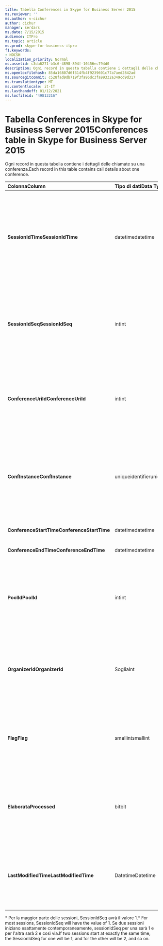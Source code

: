 ```yaml
---
title: Tabella Conferences in Skype for Business Server 2015
ms.reviewer: ''
ms.author: v-cichur
author: cichur
manager: serdars
ms.date: 7/15/2015
audience: ITPro
ms.topic: article
ms.prod: skype-for-business-itpro
f1.keywords:
- NOCSH
localization_priority: Normal
ms.assetid: c3da6271-b3c6-4898-894f-10456ec794d0
description: Ogni record in questa tabella contiene i dettagli delle chiamate su una conferenza.
ms.openlocfilehash: 85da16807d6f314fb4f9239601c77a7aed2842ad
ms.sourcegitcommit: c528fad9db719f3fa96dc3fa99332a349cd9d317
ms.translationtype: MT
ms.contentlocale: it-IT
ms.lasthandoff: 01/12/2021
ms.locfileid: "49813216"
---
```

# <a name="conferences-table-in-skype-for-business-server-2015"></a><span data-ttu-id="78bc3-103">Tabella Conferences in Skype for Business Server 2015</span><span class="sxs-lookup"><span data-stu-id="78bc3-103">Conferences table in Skype for Business Server 2015</span></span>
 
<span data-ttu-id="78bc3-104">Ogni record in questa tabella contiene i dettagli delle chiamate su una conferenza.</span><span class="sxs-lookup"><span data-stu-id="78bc3-104">Each record in this table contains call details about one conference.</span></span>
  
|<span data-ttu-id="78bc3-105">**Colonna**</span><span class="sxs-lookup"><span data-stu-id="78bc3-105">**Column**</span></span>|<span data-ttu-id="78bc3-106">**Tipo di dati**</span><span class="sxs-lookup"><span data-stu-id="78bc3-106">**Data Type**</span></span>|<span data-ttu-id="78bc3-107">**Chiave/indice**</span><span class="sxs-lookup"><span data-stu-id="78bc3-107">**Key/Index**</span></span>|<span data-ttu-id="78bc3-108">**Dettagli**</span><span class="sxs-lookup"><span data-stu-id="78bc3-108">**Details**</span></span>|
|:-----|:-----|:-----|:-----|
|<span data-ttu-id="78bc3-109">**SessionIdTime**</span><span class="sxs-lookup"><span data-stu-id="78bc3-109">**SessionIdTime**</span></span> <br/> |<span data-ttu-id="78bc3-110">datetime</span><span class="sxs-lookup"><span data-stu-id="78bc3-110">datetime</span></span>  <br/> |<span data-ttu-id="78bc3-111">Principale</span><span class="sxs-lookup"><span data-stu-id="78bc3-111">Primary</span></span>  <br/> |<span data-ttu-id="78bc3-112">Ora in cui la richiesta di conferenza è stata acquisita dall'agente cdR.</span><span class="sxs-lookup"><span data-stu-id="78bc3-112">Time that the conference request was captured by the CDR agent.</span></span> <span data-ttu-id="78bc3-113">Utilizzato solo come chiave primaria per identificare in modo univoco un'istanza di conferenza.</span><span class="sxs-lookup"><span data-stu-id="78bc3-113">Used only as a primary key to uniquely identify a conference instance.</span></span>  <br/> |
|<span data-ttu-id="78bc3-114">**SessionIdSeq**</span><span class="sxs-lookup"><span data-stu-id="78bc3-114">**SessionIdSeq**</span></span> <br/> |<span data-ttu-id="78bc3-115">int</span><span class="sxs-lookup"><span data-stu-id="78bc3-115">int</span></span>  <br/> |<span data-ttu-id="78bc3-116">Principale</span><span class="sxs-lookup"><span data-stu-id="78bc3-116">Primary</span></span>  <br/> |<span data-ttu-id="78bc3-117">Numero ID per identificare la sessione.</span><span class="sxs-lookup"><span data-stu-id="78bc3-117">ID number to identify the session.</span></span> <span data-ttu-id="78bc3-118">Utilizzato insieme a **SessionIdTime** per identificare in modo univoco un'istanza di conferenza.</span><span class="sxs-lookup"><span data-stu-id="78bc3-118">Used in conjunction with **SessionIdTime** to uniquely identify a conference instance.</span></span> * <br/> |
|<span data-ttu-id="78bc3-119">**ConferenceUriId**</span><span class="sxs-lookup"><span data-stu-id="78bc3-119">**ConferenceUriId**</span></span> <br/> |<span data-ttu-id="78bc3-120">int</span><span class="sxs-lookup"><span data-stu-id="78bc3-120">int</span></span>  <br/> |<span data-ttu-id="78bc3-121">Esterna</span><span class="sxs-lookup"><span data-stu-id="78bc3-121">Foreign</span></span>  <br/> |<span data-ttu-id="78bc3-122">URI della conferenza.</span><span class="sxs-lookup"><span data-stu-id="78bc3-122">Conference URI.</span></span> <span data-ttu-id="78bc3-123">Per ulteriori informazioni, vedere la tabella [ConferenceUris in Skype for Business Server 2015.](conferenceuris.md)</span><span class="sxs-lookup"><span data-stu-id="78bc3-123">See the [ConferenceUris table in Skype for Business Server 2015](conferenceuris.md) for more information.</span></span> <br/> |
|<span data-ttu-id="78bc3-124">**ConfInstance**</span><span class="sxs-lookup"><span data-stu-id="78bc3-124">**ConfInstance**</span></span> <br/> |<span data-ttu-id="78bc3-125">uniqueidentifier</span><span class="sxs-lookup"><span data-stu-id="78bc3-125">uniqueidentifier</span></span>  <br/> | <br/> |<span data-ttu-id="78bc3-126">Utile per conferenze ricorrenti; Ogni istanza di una conferenza ricorrente ha lo stesso **ConferenceUri,** ma avrà una **ConfInstance diversa.**</span><span class="sxs-lookup"><span data-stu-id="78bc3-126">Useful for recurring conferences; each instance of a recurring conference has the same **ConferenceUri**, but will have a different **ConfInstance**.</span></span> <br/> |
|<span data-ttu-id="78bc3-127">**ConferenceStartTime**</span><span class="sxs-lookup"><span data-stu-id="78bc3-127">**ConferenceStartTime**</span></span> <br/> |<span data-ttu-id="78bc3-128">datetime</span><span class="sxs-lookup"><span data-stu-id="78bc3-128">datetime</span></span>  <br/> | <br/> |<span data-ttu-id="78bc3-129">Ora di inizio della conferenza.</span><span class="sxs-lookup"><span data-stu-id="78bc3-129">Conference start time.</span></span>  <br/> |
|<span data-ttu-id="78bc3-130">**ConferenceEndTime**</span><span class="sxs-lookup"><span data-stu-id="78bc3-130">**ConferenceEndTime**</span></span> <br/> |<span data-ttu-id="78bc3-131">datetime</span><span class="sxs-lookup"><span data-stu-id="78bc3-131">datetime</span></span>  <br/> | <br/> |<span data-ttu-id="78bc3-132">Ora di inizio della conferenza.</span><span class="sxs-lookup"><span data-stu-id="78bc3-132">Conference start time.</span></span>  <br/> |
|<span data-ttu-id="78bc3-133">**PoolId**</span><span class="sxs-lookup"><span data-stu-id="78bc3-133">**PoolId**</span></span> <br/> |<span data-ttu-id="78bc3-134">int</span><span class="sxs-lookup"><span data-stu-id="78bc3-134">int</span></span>  <br/> |<span data-ttu-id="78bc3-135">Esterna</span><span class="sxs-lookup"><span data-stu-id="78bc3-135">Foreign</span></span>  <br/> |<span data-ttu-id="78bc3-136">Numero ID per identificare il pool in cui è stata acquisita la conferenza.</span><span class="sxs-lookup"><span data-stu-id="78bc3-136">ID number to identify the pool in which the conference was captured.</span></span> <span data-ttu-id="78bc3-137">Per ulteriori [informazioni, vedere](pools.md) la tabella Pools.</span><span class="sxs-lookup"><span data-stu-id="78bc3-137">See the [Pools table](pools.md) for more information.</span></span> <br/> |
|<span data-ttu-id="78bc3-138">**OrganizerId**</span><span class="sxs-lookup"><span data-stu-id="78bc3-138">**OrganizerId**</span></span> <br/> |<span data-ttu-id="78bc3-139">Soglia</span><span class="sxs-lookup"><span data-stu-id="78bc3-139">Int</span></span>  <br/> |<span data-ttu-id="78bc3-140">Esterna</span><span class="sxs-lookup"><span data-stu-id="78bc3-140">Foreign</span></span>  <br/> |<span data-ttu-id="78bc3-141">Numero ID per identificare l'URI dell'organizzatore della conferenza.</span><span class="sxs-lookup"><span data-stu-id="78bc3-141">ID number to identify the organizer URI of this conference.</span></span> <span data-ttu-id="78bc3-142">Per ulteriori [informazioni, vedere](users.md) la tabella Utenti.</span><span class="sxs-lookup"><span data-stu-id="78bc3-142">See the [Users table](users.md) for more information.</span></span> <br/> |
|<span data-ttu-id="78bc3-143">**Flag**</span><span class="sxs-lookup"><span data-stu-id="78bc3-143">**Flag**</span></span> <br/> |<span data-ttu-id="78bc3-144">smallint</span><span class="sxs-lookup"><span data-stu-id="78bc3-144">smallint</span></span>  <br/> || <span data-ttu-id="78bc3-145">Maschera di bit che contiene gli attributi della conferenza.</span><span class="sxs-lookup"><span data-stu-id="78bc3-145">A bit mask that contains Conference Attributes.</span></span> <span data-ttu-id="78bc3-146">I valori possibili sono:</span><span class="sxs-lookup"><span data-stu-id="78bc3-146">Possible values are:</span></span> <br/>  <span data-ttu-id="78bc3-147">0X01</span><span class="sxs-lookup"><span data-stu-id="78bc3-147">0X01</span></span> <br/>  <span data-ttu-id="78bc3-148">Sintetico</span><span class="sxs-lookup"><span data-stu-id="78bc3-148">Synthetic</span></span> <br/>  <span data-ttu-id="78bc3-149">Transazione</span><span class="sxs-lookup"><span data-stu-id="78bc3-149">Transaction</span></span> <br/> |
|<span data-ttu-id="78bc3-150">**Elaborata**</span><span class="sxs-lookup"><span data-stu-id="78bc3-150">**Processed**</span></span> <br/> |<span data-ttu-id="78bc3-151">bit</span><span class="sxs-lookup"><span data-stu-id="78bc3-151">bit</span></span>  <br/> ||<span data-ttu-id="78bc3-152">Campo interno utilizzato dal servizio di monitoraggio.</span><span class="sxs-lookup"><span data-stu-id="78bc3-152">Internal field used by the Monitoring service.</span></span>  <br/> <span data-ttu-id="78bc3-153">Questo campo è stato introdotto in Microsoft Lync Server 2013.</span><span class="sxs-lookup"><span data-stu-id="78bc3-153">This field was introduced in Microsoft Lync Server 2013.</span></span>  <br/> |
|<span data-ttu-id="78bc3-154">**LastModifiedTime**</span><span class="sxs-lookup"><span data-stu-id="78bc3-154">**LastModifiedTime**</span></span> <br/> |<span data-ttu-id="78bc3-155">Datetime</span><span class="sxs-lookup"><span data-stu-id="78bc3-155">Datetime</span></span>  <br/> ||<span data-ttu-id="78bc3-156">Per uso interno del servizio di monitoraggio.</span><span class="sxs-lookup"><span data-stu-id="78bc3-156">For internal use by the Monitoring service.</span></span>  <br/> <span data-ttu-id="78bc3-157">Questo campo è stato introdotto in Skype for Business Server 2015.</span><span class="sxs-lookup"><span data-stu-id="78bc3-157">This field was introduced in Skype for Business Server 2015.</span></span>  <br/> |
   
<span data-ttu-id="78bc3-158">\* Per la maggior parte delle sessioni, SessionIdSeq avrà il valore 1.</span><span class="sxs-lookup"><span data-stu-id="78bc3-158">\* For most sessions, SessionIdSeq will have the value of 1.</span></span> <span data-ttu-id="78bc3-159">Se due sessioni iniziano esattamente contemporaneamente, sessionIdSeq per una sarà 1 e per l'altra sarà 2 e così via.</span><span class="sxs-lookup"><span data-stu-id="78bc3-159">If two sessions start at exactly the same time, the SessionIdSeq for one will be 1, and for the other will be 2, and so on.</span></span>
  

